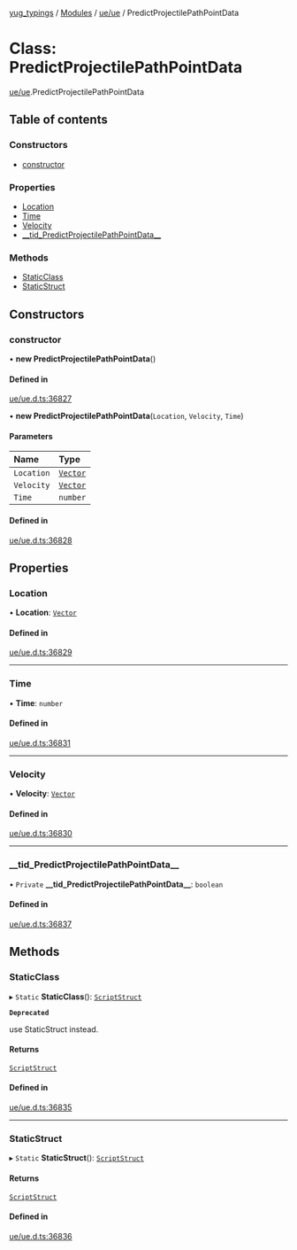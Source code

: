 [yug_typings](../README.md) / [Modules](../modules.md) / [ue/ue](../modules/ue_ue.md) / PredictProjectilePathPointData

# Class: PredictProjectilePathPointData

[ue/ue](../modules/ue_ue.md).PredictProjectilePathPointData

## Table of contents

### Constructors

- [constructor](ue_ue.PredictProjectilePathPointData.md#constructor)

### Properties

- [Location](ue_ue.PredictProjectilePathPointData.md#location)
- [Time](ue_ue.PredictProjectilePathPointData.md#time)
- [Velocity](ue_ue.PredictProjectilePathPointData.md#velocity)
- [\_\_tid\_PredictProjectilePathPointData\_\_](ue_ue.PredictProjectilePathPointData.md#__tid_predictprojectilepathpointdata__)

### Methods

- [StaticClass](ue_ue.PredictProjectilePathPointData.md#staticclass)
- [StaticStruct](ue_ue.PredictProjectilePathPointData.md#staticstruct)

## Constructors

### constructor

• **new PredictProjectilePathPointData**()

#### Defined in

[ue/ue.d.ts:36827](https://github.com/YugMetaverse/yug_typings/blob/b7d9b19/ue/ue.d.ts#L36827)

• **new PredictProjectilePathPointData**(`Location`, `Velocity`, `Time`)

#### Parameters

| Name | Type |
| :------ | :------ |
| `Location` | [`Vector`](ue_ue_s.Vector.md) |
| `Velocity` | [`Vector`](ue_ue_s.Vector.md) |
| `Time` | `number` |

#### Defined in

[ue/ue.d.ts:36828](https://github.com/YugMetaverse/yug_typings/blob/b7d9b19/ue/ue.d.ts#L36828)

## Properties

### Location

• **Location**: [`Vector`](ue_ue_s.Vector.md)

#### Defined in

[ue/ue.d.ts:36829](https://github.com/YugMetaverse/yug_typings/blob/b7d9b19/ue/ue.d.ts#L36829)

___

### Time

• **Time**: `number`

#### Defined in

[ue/ue.d.ts:36831](https://github.com/YugMetaverse/yug_typings/blob/b7d9b19/ue/ue.d.ts#L36831)

___

### Velocity

• **Velocity**: [`Vector`](ue_ue_s.Vector.md)

#### Defined in

[ue/ue.d.ts:36830](https://github.com/YugMetaverse/yug_typings/blob/b7d9b19/ue/ue.d.ts#L36830)

___

### \_\_tid\_PredictProjectilePathPointData\_\_

• `Private` **\_\_tid\_PredictProjectilePathPointData\_\_**: `boolean`

#### Defined in

[ue/ue.d.ts:36837](https://github.com/YugMetaverse/yug_typings/blob/b7d9b19/ue/ue.d.ts#L36837)

## Methods

### StaticClass

▸ `Static` **StaticClass**(): [`ScriptStruct`](ue_ue.ScriptStruct.md)

**`Deprecated`**

use StaticStruct instead.

#### Returns

[`ScriptStruct`](ue_ue.ScriptStruct.md)

#### Defined in

[ue/ue.d.ts:36835](https://github.com/YugMetaverse/yug_typings/blob/b7d9b19/ue/ue.d.ts#L36835)

___

### StaticStruct

▸ `Static` **StaticStruct**(): [`ScriptStruct`](ue_ue.ScriptStruct.md)

#### Returns

[`ScriptStruct`](ue_ue.ScriptStruct.md)

#### Defined in

[ue/ue.d.ts:36836](https://github.com/YugMetaverse/yug_typings/blob/b7d9b19/ue/ue.d.ts#L36836)
